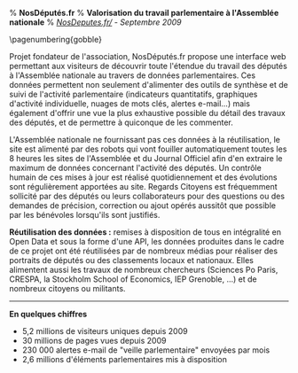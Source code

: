 % **NosDéputés.fr**
% **Valorisation du travail parlementaire à l'Assemblée nationale**
% *[NosDeputes.fr/](http://NosDeputes.fr/) - Septembre 2009*
 
\pagenumbering{gobble}

Projet fondateur de l'association, NosDéputés.fr propose une interface web permettant aux visiteurs de découvrir toute l'étendue du travail des députés à l'Assemblée nationale au travers de données parlementaires. Ces données permettent non seulement d'alimenter des outils de synthèse et de suivi de l'activité parlementaire (indicateurs quantitatifs, graphiques d'activité individuelle, nuages de mots clés, alertes e-mail...) mais également d'offrir une vue la plus exhaustive possible du détail des travaux des députés, et de permettre à quiconque de les commenter.
 
L'Assemblée nationale ne fournissant pas ces données à la réutilisation, le site est alimenté par des robots qui vont fouiller automatiquement toutes les 8 heures les sites de l'Assemblée et du Journal Officiel afin d'en extraire le maximum de données concernant l'activité des députés. Un contrôle humain de ces mises à jour est réalisé quotidiennement et des évolutions sont régulièrement apportées au site. Regards Citoyens est fréquemment sollicité par des députés ou leurs collaborateurs pour des questions ou des demandes de précision, correction ou ajout opérés aussitôt que possible par les bénévoles lorsqu'ils sont justifiés.
 
**Réutilisation des données :** remises à disposition de tous en intégralité en Open Data et sous la forme d'une API, les données produites dans le cadre de ce projet ont été réutilisées par de nombreux médias pour réaliser des portraits de députés ou des classements locaux et nationaux. Elles alimentent aussi les travaux de nombreux chercheurs (Sciences Po Paris, CRESPA, la Stockholm School of Economics, IEP Grenoble, ...) et  de nombreux citoyens ou militants.
 
****
 
**En quelques chiffres**
 
- 5,2 millions de visiteurs uniques depuis 2009
- 30 millions de pages vues depuis 2009
- 230 000 alertes e-mail de "veille parlementaire" envoyées par mois
- 2,6 millions d'éléments parlementaires mis à disposition

